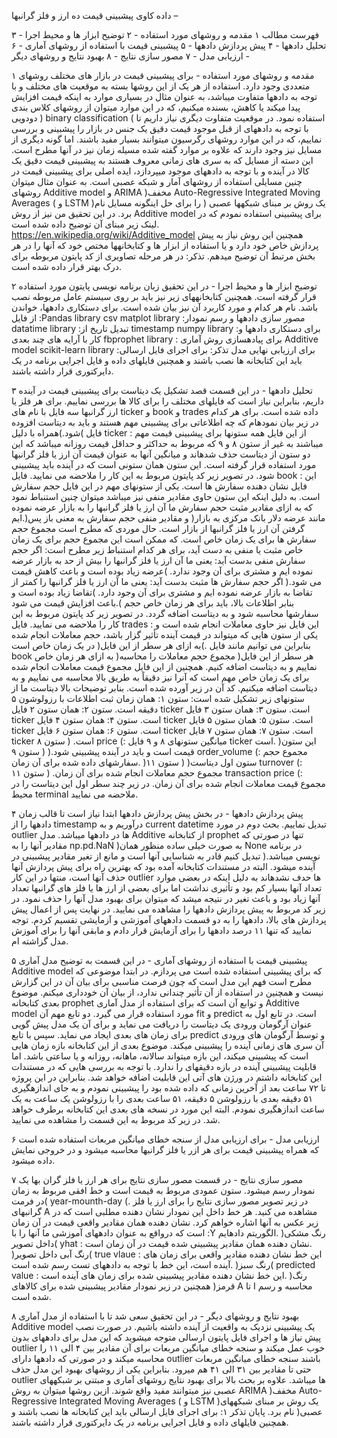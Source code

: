 داده کاوی پیشبینی قیمت ده ارز و فلز گرانبها –


فهرست مطالب
۱ مقدمه و روشهای مورد استفاده -
۲ توضیح ابزار ها و محیط اجرا -
۳ تحلیل دادهها -
۴ پیش پردازش دادهها -
۵ پیشبینی قیمت با استفاده از روشهای آماری -
۶ ارزیابی مدل -
۷ مصور سازی نتایج -
۸ بهبود نتایج و روشهای دیگر -





۱ مقدمه و روشهای مورد استفاده -
برای پیشبینی قیمت در بازار های مختلف روشهای متعددی وجود دارد. استفاده از هر یک از این روشها بسته
به موقعیت های مختلف و با توجه به دادهها متفاوت میباشد، به عنوان مثال در بسیاری موارد به اینکه قیمت
افزایش پیدا میکند یا کاهش، بسنده میکنیم، که در این موارد میتوان از روشهای کلاس بندی دودویی ) binary classification ( استفاده نمود.
در موقعیت متفاوت دیگری نیاز داریم تا با توجه به دادههای از قبل موجود قیمت دقیق یک جنس در بازار را
پیشبینی و بررسی نماییم، که در این موارد روشهای رگرسیون میتوانند بسیار مفید باشند.
اما گونه دیگری از مسایل نیز وجود دارند که علاوه بر موارد گفته شده مسیله زمان نیز در آنها مطرح است. این
دسته از مسایل که به سری های زمانی معروف هستند به پیشبینی قیمت دقیق یک کالا در آینده و با توجه به
دادههای موجود میپردازد، ایده اصلی برای پیشبینی قیمت در چنین مسایلی استفاده از روشهای آمار و شبکه
عصبی است. به عنوان مثال میتوان روشهای Additive model و ARIMA )مخفف Auto-Regressive Integrated Moving Averages ( و LSTM )یک روش بر مبنای شبکهها عصبی ( را برای حل اینگونه
مسایل نام برد.
در این تحقیق من نیز از روش Additive model برای پیشبینی استفاده نمودم که در لینک زیر مبنای آن توضیح
داده شده است.
https://en.wikipedia.org/wiki/Additive_model
همچنین این روش نیاز به پیش پردازش خاص خود دارد و یا استفاده از ابزار ها و کتابخانهها مختص خود که
آنها را در هر بخش مرتبط آن توضیح میدهم.
تذکر: در هر مرحله تصاویری از کد پایتون مربوطه برای درک بهتر قرار داده شده است.


۲ توضیح ابزار ها و محیط اجرا -
در این تحقیق زبان برنامه نویسی پایتون مورد استفاده قرار گرفته است. همچنین کتابخانههای زیر نیز باید بر روی
سیستم عامل مربوطه نصب باشد. نام هر کدام و مورد کاربرد آن نیز بیان شده است.
برای دستکاری دادهها، خواندن از فایل :Pandas library csv
matplot library :مصور سازی دادهها و رسم نمودار
datatime library :تبدیل تاریخ از timestamp
numpy library :برای دستکاری دادهها و کار با آرایه های چند بعدی
fbprophet library : برای پیادهسازی روش آماری Additive model
scikit-learn library :برای ارزیابی نهایی مدل
تذکر: برای اجرای فایل ارسالی باید این کتابخانه ها نصب باشند و همچنین فایلهای داده و فایل اجرایی برنامه در
یک دایرکتوری قرار داشته باشند.


۳ تحلیل دادهها -
در این قسمت قصد تشکیل یک دیتاست برای پیشبینی قیمت در آینده داریم، بنابراین نیاز است که فایلهای
مختلف را برای کالا ها بررسی نماییم.
برای هر فلز یا ارز گرانبها سه فایل با نام های ticker و book و trades داده شده است. برای هر کدام در زیر
بیان نمودهام که چه اطلاعاتی برای پیشبینی مهم هستند و باید به دیتاست افزوده شود.)همراه با دلیل(
فایل ticker : از این فایل همه ستونها برای پیشبینی قیمت مهم میباشند به غیر از ستون ۸ و ۹ که مربوط به
حداکثر و حداقل قیمت روزانه میباشد که این دو ستون از دیتاست حذف شدهاند و میانگین آنها به عنوان قیمت
آن ارز یا فلز گرانبها مورد استفاده قرار گرفته است. این ستون همان ستونی است که در آینده باید پیشبینی شود.
در تصویر زیر کد پایتون مربوط به این کار را ملاحضه می نمایید.
فایل book : این فایل نشان دهنده سفارش ها است. یکی از ستونهای مهم در این فایل حجم سفارش است. به
دلیل اینکه این ستون حاوی مقادیر منفی نیز میباشد میتوان چنین استنباط نمود که به ازای مقادیر مثبت حجم
سفارش ما آن ارز یا فلز گرانبها را به بازار عرضه نموده ایم.)مانند عرضه دلار بانک مرکزی به بازار( و مقادیر منفی
حجم سفارش به معنی باز پس گرفتن آن ارز یا فلز گرانبها از بازار است.
حال موردی که مطرح است مجموع حجم سفارش ها برای یک زمان خاص است. که ممکن است این مجموع
حجم برای یک زمان خاص مثبت یا منفی به دست آید، برای هر کدام استنباط زیر مطرح است:
اگر حجم سفارش منفی بدست آید: یعنی ما آن ارز یا فلز گرانبها را بیش از حد به بازار عرضه نموده ایم و مشتری
برای آن وجود ندارد. )عرضه زیاد بوده است و باعث کاهش قیمت می شود.(
اگر حجم سفارش ها مثبت بدست آید: یعنی ما آن ارز یا فلز گرانبها را کمتر از تقاضا به بازار عرضه نموده ایم و
مشتری برای آن وجود دارد. )تقاضا زیاد بوده است و باعث افزایش قیمت می شود.(
بنابر اطلاعات بالا، باید برای هر زمان خاص حجم سفارشها محاسبه شود و به دیتاست اضافه گردد.
در تصویر زیر کد پایتون مربوط به این کار را ملاحضه می نمایید.
فایل trades : این فایل نیز حاوی معاملات انجام شده است و یکی از ستون هایی که میتواند در قیمت آینده تأثیر
گزار باشد، حجم معاملات انجام شده در یک زمان خاص است )به ازای هر سطر از این فایل(. بنابراین می توانیم
مانند فایل book به ازای هر زمان خاص )هر سطر از این فایل( مجموع حجم معاملات را محاسبه نماییم و به
دیتاست اضافه کنیم.
همچنین از این فایل مجموع قیمت معاملات انجام شده برای یک زمان خاص مهم است که آنرا نیز دقیقاً به طریق
بالا محاسبه می نماییم و به دیتاست اضافه میکنیم. کد آن در زیر آورده شده است.
بنابر توضیحات بالا دیتاست ما از ستونهای زیر تشکیل شده است:
ستون ۱: همان زمان ثبت اطلاعات با رزولوشون ۵ دقیقه است.
ستون ۲: همان ستون ۲ فایل ticker است.
ستون ۳: همان ستون ۳ فایل ticker است.
ستون ۴: همان ستون ۴ فایل ticker است.
ستون ۵: همان ستون ۵ فایل ticker است.
ستون ۶: همان ستون ۶ فایل ticker است.
ستون ۷: همان ستون ۷ فایل ticker است.
( ستون ۸ price (: میانگین ستونهای ۸ و ۹ فایل ticker است. )این ستون قیمت است و باید در آینده پیشبینی
شود.(
( ستون ۹ order_volume (: مجموع حجم سفارشهای داده شده برای آن زمان. )ستون اول دیتاست(
( ستون ۱۱ turnover (: مجموع حجم معاملات انجام شده برای آن زمان.
( ستون ۱۱ transaction  price (: مجموع قیمت معاملات انجام شده برای آن زمان.
در زیر چند سطر اول این دیتاست را در محیط terminal ملاحضه می نمایید.


۴ پیش پردازش دادهها -
در بخش پیش پردازش دادهها ابتدا نیاز است تا قالب زمان دادهها را از timestamp درآوریم و به current datetime تبدیل نماییم.
بحث دوم در مورد outlier ها در دادهها میباشد. مدل Additive از کتابخانه prophet تنها در صورتی که مقادیر
آنها را به np.pd.NaN )به صورت خیلی ساده منظور همان None در برنامه نویسی میباشد.( تبدیل کنیم قادر به
شناسایی آنها است و مانع از تغیر مقادیر پیشبینی در آینده میشود. البته در مستندات کتابخانه آمده بود که
بهترین راه برای پیش پردازش آنها حذف آنها است، منتها در این کار outlier ها حدف نشدهاند به دلیل اینکه در
بعضی موارد تعداد آنها بسیار کم بود و تأثیری نداشت اما برای بعضی از ارز ها یا فلز های گرانبها تعداد آنها زیاد
بود و باعث تغیر در نتیجه میشد که میتوان برای بهبود مدل آنها را حذف نمود.
در زیر کد مربوط به پیش پردازش دادهها را مشاهده می نمایید.
در نهایت پس از اعمال پیش پردازش های بالا، دادهها را به دو قسمت دادههای آموزشی و آزمایشی تقسیم کردم.
توجه نمایید که تنها ۱۱ درصد دادهها را برای آزمایش قرار دادم و مابقی آنها را برای آموزش مدل گزاشته ام.


۵ پیشبینی قیمت با استفاده از روشهای آماری -
در این قسمت به توضیح مدل آماری Additive model که برای پیشبینی استفاده شده است می پردازم.
در ابتدا موضوعی که مطرح است فهم این مدل است که چون فرصت مناسبی برای بیان آن در این گزارش نیست و
همچنین در استفاده از آن تأثیر چندانی ندارد، از بیان آن خودداری میکنم.
موضوع بعدی کتابخانه prophet و توابع آن است که برای استفاده از مدل آماری Additive model مورد استفاده
قرار می گیرد.
دو تابع مهم آن fit و predict است. در تابع اول به عنوان آرگومان ورودی یک دیتاست را دریافت می نماید و
برای آن یک مدل پیش گویی برای زمان های بعدی ایجاد می نماید. سپس با تابع predict و توسط آرگومان های
ورودی آن سری های زمانی آینده را پیشبینی میکند.
موضوع بعدی از این کتابخانه بازه زمان هایی است که پیشبینی میکند، این بازه میتواند سالانه، ماهانه، روزانه و
یا ساعتی باشد. اما قابلیت پیشبینی آینده در بازه دقیقهای را ندارد. با توجه به بررسی هایی که در مستندات این
کتابخانه داشتم در ورژن های آتی این قابلیت اضافه خواهد شد.
بنابراین در این پروژه تا ۷۲ ساعت بعد از آخرین زمانی که داده شده بود را پیشبینی نمودم و به جای اندازهگیری
۵۱ دقیقه بعدی با رزولوشن ۵ دقیقه، ۵۱ ساعت بعدی را با رزولوشن یک ساعت به یک ساعت اندازهگیری نمودم.
البته این مورد در نسخه های بعدی این کتابخانه برطرف خواهد شد. در زیر کد مربوط به این قسمت را مشاهده
می نمایید.


۶ ارزیابی مدل -
برای ارزیابی مدل از سنجه خطای میانگین مربعات استفاده شده است که همراه پیشبینی قیمت برای هر ازر یا فلز
گرانبها محاسبه میشود و در خروجی نمایش داده میشود.


۷ مصور سازی نتایج -
در قسمت مصور سازی نتایج برای هر ارز یا فلز گران بها یک نمودار رسم میشود. ستون عمودی مربوط به
قیمت است و خط افقی مربوط به زمان )در فرمت year-mounth-day (. در زیر تصویر مصور سازی نتایج را
برای ارز یا فلز گرانبهای A مشاهده می کنید. هر خط داخل این نمودار نشان دهنده مطلبی است که در زیر عکس
به آنها اشاره خواهم کرد.
نشان دهنده همان مقادیر واقعی قیمت در آن زمان است که درواقع به عنوان دادههای آموزشی ما آنها را با :Y
الگوریتم دادهایم. )رنگ مشکی داخل تصویر(
yhat : نشان دهنده همان مقادیر پیشبینی شده قیمت در آن زمان است. )رنگ آبی داخل تصویر(
true vlaue : این خط نشان دهنده مقادیر واقعی برای زمان های آینده است، این خط با توجه به دادههای تست
رسم شده است. )رنگ سبز(
predicted value : این خط نشان دهنده مقادیر پیشبینی شده برای زمان های آینده است. )رنگ قرمز(
همچنین در زیر نمودار مقادیر پیشبینی شده برای کالاهای A تا I محاسبه و رسم شده است.


۸ بهبود نتایج و روشهای دیگر -
در این تحقیق سعی شد تا با استفاده از مدل آماری Additive model یک پیشبینی نزدیک به واقعیت از آینده
داشته باشیم. در صورت نصب پیش نیاز ها و اجرای فایل پایتون ارسالی متوجه میشوید که این مدل برای
دادههای بدون outlier خوب عمل میکند و سنجه خطای میانگین مربعات برای آن مقادیر بین ۴ الی ۱۱ را محاسبه
میکند و در صورتی که دادهها دارای outlier باشند سنجه خطای میانگین مربعات حتی تا مقادیر بین ۳۱ الی ۴۱ هم
میرود.
بنابراین یکی از روشهای بهبود این مدل حذف outlier ها میباشد.
علاوه بر بحث بالا برای بهبود نتایج روشهای آماری و مبتنی بر شبکههای عصبی نیز میتوانند مفید واقع شوند.
ازین روشها میتوان به روش ARIMA )مخفف Auto-Regressive Integrated Moving Averages ( و LSTM
)یک روش بر مبنای شبکههای عصبی( نام برد.
پایان
تذکر ۱: برای اجرای فایل ارسالی باید این کتابخانه ها نصب باشند و همچنین فایلهای داده و فایل اجرایی برنامه
در یک دایرکتوری قرار داشته باشند.

